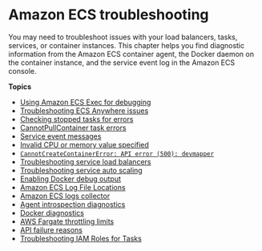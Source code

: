 # Amazon ECS troubleshooting<a name="troubleshooting"></a>

You may need to troubleshoot issues with your load balancers, tasks, services, or container instances\. This chapter helps you find diagnostic information from the Amazon ECS container agent, the Docker daemon on the container instance, and the service event log in the Amazon ECS console\.

**Topics**
+ [Using Amazon ECS Exec for debugging](ecs-exec.md)
+ [Troubleshooting ECS Anywhere issues](ecs-anywhere-troubleshooting.md)
+ [Checking stopped tasks for errors](stopped-task-errors.md)
+ [CannotPullContainer task errors](task_cannot_pull_image.md)
+ [Service event messages](service-event-messages.md)
+ [Invalid CPU or memory value specified](task-cpu-memory-error.md)
+ [`CannotCreateContainerError: API error (500): devmapper`](CannotCreateContainerError.md)
+ [Troubleshooting service load balancers](troubleshoot-service-load-balancers.md)
+ [Troubleshooting service auto scaling](troubleshoot-service-auto-scaling.md)
+ [Enabling Docker debug output](docker-debug-mode.md)
+ [Amazon ECS Log File Locations](logs.md)
+ [Amazon ECS logs collector](ecs-logs-collector.md)
+ [Agent introspection diagnostics](introspection-diag.md)
+ [Docker diagnostics](docker-diags.md)
+ [AWS Fargate throttling limits](throttling.md)
+ [API failure reasons](api_failures_messages.md)
+ [Troubleshooting IAM Roles for Tasks](troubleshoot-task-iam-roles.md)